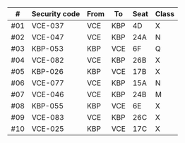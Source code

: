 |  #  | Security code | From | To  | Seat | Class |
|-----|---------------|------|-----|------|-------|
| #01 |    VCE-037    | VCE  | KBP |  4D  |   X   |
| #02 |    VCE-047    | VCE  | KBP | 24A  |   N   |
| #03 |    KBP-053    | KBP  | VCE |  6F  |   Q   |
| #04 |    VCE-082    | VCE  | KBP | 26B  |   X   |
| #05 |    KBP-026    | KBP  | VCE | 17B  |   X   |
| #06 |    VCE-077    | VCE  | KBP | 15A  |   N   |
| #07 |    VCE-046    | VCE  | KBP | 24B  |   M   |
| #08 |    KBP-055    | KBP  | VCE |  6E  |   X   |
| #09 |    VCE-083    | VCE  | KBP | 26C  |   X   |
| #10 |    VCE-025    | KBP  | VCE | 17C  |   X   |
